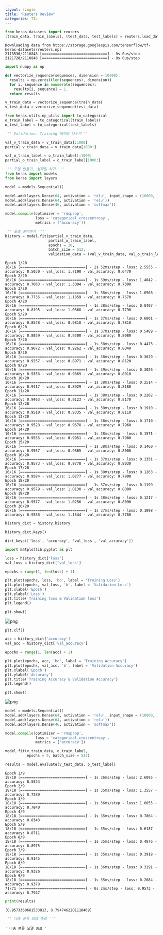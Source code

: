 ```yaml
---
layout: single
title: "Reuters Review"
categories: TIL
---
```

```python
from keras.datasets import reuters
(train_data, train_labels), (test_data, test_labels) = reuters.load_data(num_words = 10000)
```

    Downloading data from https://storage.googleapis.com/tensorflow/tf-keras-datasets/reuters.npz
    2113536/2110848 [==============================] - 0s 0us/step
    2121728/2110848 [==============================] - 0s 0us/step
    


```python
import numpy as np

def vectorize_sequence(sequences, dimension = 10000):
  results = np.zeros((len(sequences), dimension))
  for i, sequence in enumerate(sequences):
    results[i, sequence] = 1.
  return results

v_train_data = vectorize_sequence(train_data)
v_test_data = vectorize_sequence(test_data)

from keras.utils.np_utils import to_categorical
o_train_label = to_categorical(train_labels)
o_test_label = to_categorical(test_labels)
```


```python
''' Validation, Training 데이터 나누기 '''

val_v_train_data = v_train_data[:1000]
partial_v_train_data = v_train_data[1000:]

val_o_train_label = o_train_label[:1000]
partial_o_train_label = o_train_label[1000:]
```


```python
''' 모델 만들기, 컴파일 하기 '''
from keras import models
from keras import layers

model = models.Sequential()

model.add(layers.Dense(64, activation = 'relu', input_shape = (10000, )))
model.add(layers.Dense(64, activation = 'relu'))
model.add(layers.Dense(46, activation = 'softmax'))
```


```python
model.compile(optimizer = 'rmsprop',
              loss = 'categorical_crossentropy',
              metrics = ['accuracy'])
```


```python
''' 모델 훈련하기 '''
history = model.fit(partial_v_train_data,
                    partial_o_train_label,
                    epochs = 20,
                    batch_size = 512,
                    validation_data = (val_v_train_data, val_o_train_label))
```

    Epoch 1/20
    16/16 [==============================] - 2s 52ms/step - loss: 2.5555 - accuracy: 0.5030 - val_loss: 1.7190 - val_accuracy: 0.6470
    Epoch 2/20
    16/16 [==============================] - 1s 39ms/step - loss: 1.4042 - accuracy: 0.7063 - val_loss: 1.3094 - val_accuracy: 0.7300
    Epoch 3/20
    16/16 [==============================] - 1s 38ms/step - loss: 1.0508 - accuracy: 0.7735 - val_loss: 1.1359 - val_accuracy: 0.7570
    Epoch 4/20
    16/16 [==============================] - 1s 38ms/step - loss: 0.8407 - accuracy: 0.8195 - val_loss: 1.0368 - val_accuracy: 0.7790
    Epoch 5/20
    16/16 [==============================] - 1s 37ms/step - loss: 0.6801 - accuracy: 0.8548 - val_loss: 0.9818 - val_accuracy: 0.7810
    Epoch 6/20
    16/16 [==============================] - 1s 37ms/step - loss: 0.5489 - accuracy: 0.8859 - val_loss: 0.9300 - val_accuracy: 0.8080
    Epoch 7/20
    16/16 [==============================] - 1s 38ms/step - loss: 0.4473 - accuracy: 0.9072 - val_loss: 0.9262 - val_accuracy: 0.8040
    Epoch 8/20
    16/16 [==============================] - 1s 38ms/step - loss: 0.3629 - accuracy: 0.9257 - val_loss: 0.8971 - val_accuracy: 0.8120
    Epoch 9/20
    16/16 [==============================] - 1s 39ms/step - loss: 0.3026 - accuracy: 0.9356 - val_loss: 0.9369 - val_accuracy: 0.8010
    Epoch 10/20
    16/16 [==============================] - 1s 38ms/step - loss: 0.2514 - accuracy: 0.9417 - val_loss: 0.8929 - val_accuracy: 0.8180
    Epoch 11/20
    16/16 [==============================] - 1s 38ms/step - loss: 0.2202 - accuracy: 0.9463 - val_loss: 0.9123 - val_accuracy: 0.8170
    Epoch 12/20
    16/16 [==============================] - 1s 38ms/step - loss: 0.1910 - accuracy: 0.9510 - val_loss: 0.9335 - val_accuracy: 0.8110
    Epoch 13/20
    16/16 [==============================] - 1s 38ms/step - loss: 0.1710 - accuracy: 0.9528 - val_loss: 0.9678 - val_accuracy: 0.7960
    Epoch 14/20
    16/16 [==============================] - 1s 38ms/step - loss: 0.1571 - accuracy: 0.9555 - val_loss: 0.9951 - val_accuracy: 0.7980
    Epoch 15/20
    16/16 [==============================] - 1s 38ms/step - loss: 0.1460 - accuracy: 0.9557 - val_loss: 0.9865 - val_accuracy: 0.8000
    Epoch 16/20
    16/16 [==============================] - 1s 37ms/step - loss: 0.1351 - accuracy: 0.9573 - val_loss: 0.9778 - val_accuracy: 0.8030
    Epoch 17/20
    16/16 [==============================] - 1s 38ms/step - loss: 0.1263 - accuracy: 0.9584 - val_loss: 1.0277 - val_accuracy: 0.7990
    Epoch 18/20
    16/16 [==============================] - 1s 37ms/step - loss: 0.1199 - accuracy: 0.9579 - val_loss: 1.0130 - val_accuracy: 0.8080
    Epoch 19/20
    16/16 [==============================] - 1s 38ms/step - loss: 0.1217 - accuracy: 0.9577 - val_loss: 1.0256 - val_accuracy: 0.8090
    Epoch 20/20
    16/16 [==============================] - 1s 37ms/step - loss: 0.1098 - accuracy: 0.9588 - val_loss: 1.1544 - val_accuracy: 0.7780
    


```python
history_dict = history.history
```


```python
history_dict.keys()
```




    dict_keys(['loss', 'accuracy', 'val_loss', 'val_accuracy'])




```python
import matplotlib.pyplot as plt

loss = history_dict['loss']
val_loss = history_dict['val_loss']

epochs = range(1, len(loss) + 1)

plt.plot(epochs, loss, 'bo', label = 'Training Loss')
plt.plot(epochs, val_loss, 'b', label = 'Validation Loss')
plt.xlabel('Eposh')
plt.ylabel('Loss')
plt.title('Training loss & Validation loss')
plt.legend()

plt.show()
```


    
![png](../../images/reuters_review_files/reuters_review_8_0.png)
    



```python
plt.clf()

acc = history_dict['accuracy']
val_acc = history_dict['val_accuracy']

epochs = range(1, len(acc) + 1)

plt.plot(epochs, acc, 'bo', label = 'Training Accuracy')
plt.plot(epochs, val_acc, 'b', label = 'Validation Accuracy')
plt.xlabel('Epoch')
plt.ylabel('Accuracy')
plt.title('Training Accuracy & Validation Accuracy')
plt.legend()

plt.show()
```


    
![png](../../images/reuters_review_files/reuters_review_9_0.png)
    



```python
model = models.Sequential()
model.add(layers.Dense(64, activation = 'relu', input_shape = (10000, )))
model.add(layers.Dense(64, activation = 'relu'))
model.add(layers.Dense(46, activation = 'softmax'))

model.compile(optimizer = 'rmsprop',
              loss = 'categorical_crossentropy',
              metrics = ['accuracy'])

model.fit(v_train_data, o_train_label,
          epochs = 9, batch_size = 512)

results = model.evaluate(v_test_data, o_test_label)
```

    Epoch 1/9
    18/18 [==============================] - 1s 36ms/step - loss: 2.6095 - accuracy: 0.5523
    Epoch 2/9
    18/18 [==============================] - 1s 35ms/step - loss: 1.3557 - accuracy: 0.7280
    Epoch 3/9
    18/18 [==============================] - 1s 36ms/step - loss: 1.0055 - accuracy: 0.7840
    Epoch 4/9
    18/18 [==============================] - 1s 35ms/step - loss: 0.7864 - accuracy: 0.8343
    Epoch 5/9
    18/18 [==============================] - 1s 35ms/step - loss: 0.6187 - accuracy: 0.8711
    Epoch 6/9
    18/18 [==============================] - 1s 35ms/step - loss: 0.4876 - accuracy: 0.8975
    Epoch 7/9
    18/18 [==============================] - 1s 35ms/step - loss: 0.3918 - accuracy: 0.9145
    Epoch 8/9
    18/18 [==============================] - 1s 36ms/step - loss: 0.3191 - accuracy: 0.9326
    Epoch 9/9
    18/18 [==============================] - 1s 35ms/step - loss: 0.2684 - accuracy: 0.9378
    71/71 [==============================] - 0s 2ms/step - loss: 0.9573 - accuracy: 0.7947
    


```python
print(results)
```

    [0.9573360681533813, 0.7947462201118469]
    


```python
''' 다중 분류 모델 종료 '''
```




    ' 다중 분류 모델 종료 '




```python

```
